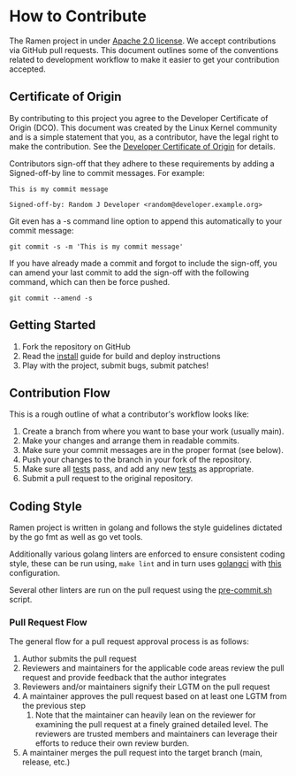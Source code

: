 <!--
SPDX-FileCopyrightText: The RamenDR authors
SPDX-License-Identifier: Apache-2.0
-->

# How to Contribute

The Ramen project in under [Apache 2.0 license](LICENSES/Apache-2.0.txt).
We accept contributions via GitHub pull requests. This document outlines
some of the conventions related to development workflow to make it
easier to get your contribution accepted.

## Certificate of Origin

By contributing to this project you agree to the Developer Certificate of
Origin (DCO). This document was created by the Linux Kernel community and is a
simple statement that you, as a contributor, have the legal right to make the
contribution.
See the [Developer Certificate of Origin](https://developercertificate.org/)
for details.

Contributors sign-off that they adhere to these requirements by adding a
Signed-off-by line to commit messages. For example:

```
This is my commit message

Signed-off-by: Random J Developer <random@developer.example.org>
```

Git even has a -s command line option to append this automatically to your
commit message:

```
git commit -s -m 'This is my commit message'
```

If you have already made a commit and forgot to include the sign-off, you can
amend your last commit to add the sign-off with the following command, which
can then be force pushed.

```
git commit --amend -s
```

## Getting Started

1. Fork the repository on GitHub
1. Read the [install](docs/install.md) guide for build and deploy instructions
1. Play with the project, submit bugs, submit patches!

## Contribution Flow

This is a rough outline of what a contributor's workflow looks like:

1. Create a branch from where you want to base your work (usually main).
1. Make your changes and arrange them in readable commits.
1. Make sure your commit messages are in the proper format (see below).
1. Push your changes to the branch in your fork of the repository.
1. Make sure all [tests](docs/testing.md) pass, and add any new [tests](docs/testing.md)
   as appropriate.
1. Submit a pull request to the original repository.

## Coding Style

Ramen project is written in golang and follows the style guidelines dictated
by the go fmt as well as go vet tools.

Additionally various golang linters are enforced to ensure consistent coding
style, these can be run using, `make lint` and in turn uses [golangci](https://golangci-lint.run/)
with [this](.golangci.yaml) configuration.

Several other linters are run on the pull request using the
[pre-commit.sh](hack/pre-commit.sh) script.

### Pull Request Flow

The general flow for a pull request approval process is as follows:

1. Author submits the pull request
1. Reviewers and maintainers for the applicable code areas review the pull
   request and provide feedback that the author integrates
1. Reviewers and/or maintainers signify their LGTM on the pull request
1. A maintainer approves the pull request based on at least one LGTM from the
   previous step
    1. Note that the maintainer can heavily lean on the reviewer for examining
       the pull request at a finely grained detailed level. The reviewers are
       trusted members and maintainers can leverage their efforts to reduce
       their own review burden.
1. A maintainer merges the pull request into the target branch (main, release,
   etc.)
